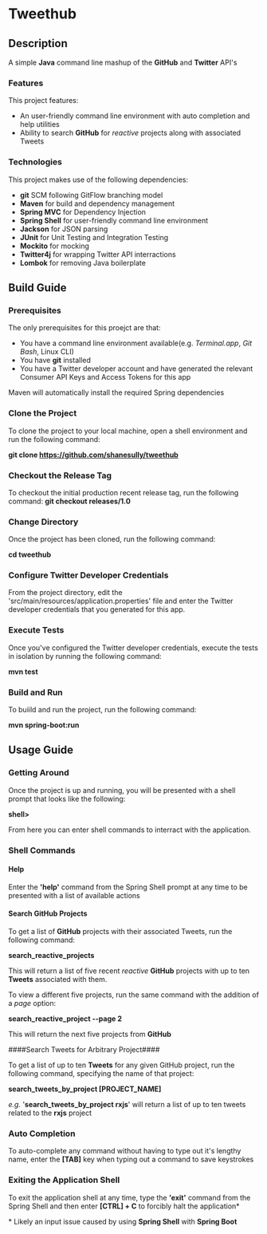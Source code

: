 # Tweethub

## Description

A simple **Java** command line mashup of the **GitHub** and **Twitter** API's

### Features

This project features:
* An user-friendly command line environment with auto completion and help utilities
* Ability to search **GitHub** for *reactive* projects along with associated Tweets

### Technologies

This project makes use of the following dependencies:
* **git** SCM following GitFlow branching model
* **Maven** for build and dependency management
* **Spring MVC** for Dependency Injection
* **Spring Shell** for user-friendly command line environment
* **Jackson** for JSON parsing
* **JUnit** for Unit Testing and Integration Testing
* **Mockito** for mocking
* **Twitter4j** for wrapping Twitter API interractions
* **Lombok** for removing Java boilerplate

## Build Guide

### Prerequisites

The only prerequisites for this proejct are that:
* You have a command line environment available(e.g. *Terminal.app*, *Git Bash*, Linux CLI)
* You have **git** installed
* You have a Twitter developer account and have generated the relevant Consumer API Keys and Access Tokens for this app

Maven will automatically install the required Spring dependencies

### Clone the Project

To clone the project to your local machine, open a shell environment and run the following command:

**git clone https://github.com/shanesully/tweethub**

### Checkout the Release Tag

To checkout the initial production recent release tag, run the following command:
**git checkout releases/1.0**

### Change Directory

Once the project has been cloned, run the following command:

**cd tweethub**

### Configure Twitter Developer Credentials

From the project directory, edit the 'src/main/resources/application.properties' file and enter the Twitter developer credentials that you generated for this app.

### Execute Tests

Once you've configured the Twitter developer credentials, execute the tests in isolation by running the following command:

**mvn test**

### Build and Run

To buiild and run the project, run the following command:

**mvn spring-boot:run**

## Usage Guide

### Getting Around

Once the project is up and running, you will be presented with a shell prompt that looks like the following:

**shell>**

From here you can enter shell commands to interract with the application.

### Shell Commands

#### Help

Enter the **'help'** command from the Spring Shell prompt at any time to be presented with a list of available actions

#### Search GitHub Projects

To get a list of **GitHub** projects with their associated Tweets, run the following command:

**search_reactive_projects**

This will return a list of five recent *reactive* **GitHub** projects with up to ten **Tweets** associated with them.

To view a different five projects, run the same command with the addition of a *page* option:

**search_reactive_project --page 2**

This will return the next five projects from **GitHub**

####Search Tweets for Arbitrary Project####

To get a list of up to ten **Tweets** for any given GitHub project, run the following command, specifying the name of that project:

**search_tweets_by_project [PROJECT_NAME]**

*e.g.* '**search_tweets_by_project rxjs**' will return a list of up to ten tweets related to the **rxjs** project

### Auto Completion

To auto-complete any command without having to type out it's lengthy name, enter the **[TAB]** key when typing out a command to save keystrokes

### Exiting the Application Shell

To exit the application shell at any time, type the **'exit'** command from the Spring Shell and then enter **[CTRL] + C** to forcibly halt the application*

\* Likely an input issue caused by using **Spring Shell** with **Spring Boot**


